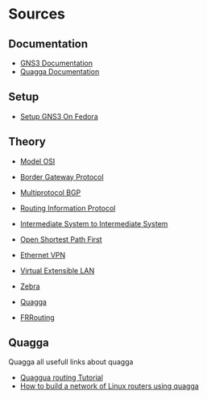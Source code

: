 # Sources


## Documentation
 - [GNS3 Documentation](https://docs.gns3.com/docs/)
 - [Quagga Documentation ](https://www.nongnu.org/quagga/docs/docs-multi/index.html)

## Setup
 - [Setup GNS3 On Fedora](https://computingforgeeks.com/how-to-install-gns3-on-fedora-linux/)

## Theory
 - [Model OSI](https://en.wikipedia.org/wiki/OSI_model)

 - [Border Gateway Protocol](https://en.wikipedia.org/wiki/Border_Gateway_Protocol)
 - [Multiprotocol BGP](https://en.wikipedia.org/wiki/Multiprotocol_BGP)
 - [Routing Information Protocol](https://en.wikipedia.org/wiki/Routing_Information_Protocol)
 - [Intermediate System to Intermediate System](https://en.wikipedia.org/wiki/IS-IS)
 - [Open Shortest Path First](https://en.wikipedia.org/wiki/Open_Shortest_Path_First)

 - [Ethernet VPN](https://en.wikipedia.org/wiki/Ethernet_VPN)
 - [Virtual Extensible LAN](https://en.wikipedia.org/wiki/Virtual_Extensible_LAN)

 - [Zebra](https://en.wikipedia.org/wiki/Zebra_(routing_software))
 - [Quagga](https://en.wikipedia.org/wiki/Quagga_(software))
 - [FRRouting](https://en.wikipedia.org/wiki/FRRouting)



## Quagga
Quagga all usefull links about quagga
 - [Quaggua routing Tutorial](https://www.linux.com/topic/networking/dynamic-linux-routing-quagga/)
 - [How to build a network of Linux routers using quagga](https://www.brianlinkletter.com/2016/06/how-to-build-a-network-of-linux-routers-using-quagga/)

